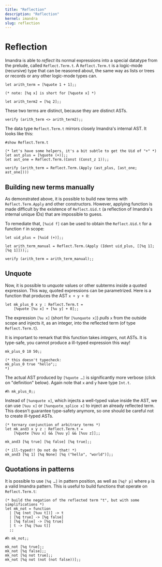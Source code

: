 ```yaml
---
title: "Reflection"
description: "Reflection"
kernel: imandra
slug: reflection
---
```

# Reflection

Imandra is able to _reflect_ its normal expressions into a special datatype from the prelude, called `Reflect.Term.t`. A `Reflect.Term.t` is a logic-mode (recursive) type that can be reasoned about, the same way as lists or trees or records or any other logic-mode types can.


```{.imandra .input}
let arith_term = [%quote 1 + 1];;

(* note: [%q x] is short for [%quote x] *)

let arith_term2 = [%q 2];;
```

These two terms are distinct, because they are distinct ASTs.


```{.imandra .input}
verify (arith_term <> arith_term2);;
```

The data type `Reflect.Term.t` mirrors closely Imandra's internal AST. It looks like this:


```{.imandra .input}
#show Reflect.Term.t
```


```{.imandra .input}
(* let's have some helpers, it's a bit subtle to get the Uid of "+" *)
let ast_plus = [%quote (+)];;
let ast_one = Reflect.Term.(Const (Const_z 1));;

verify (arith_term = Reflect.Term.(Apply (ast_plus, [ast_one; ast_one])))
```


## Building new terms manually

As demonstrated above, it is possible to build new terms with `Reflect.Term.Apply` and other constructors. However, applying function is made difficult by the existence of `Reflect.Uid.t` (a reflection of Imandra's internal unique IDs) that are impossible to guess.

To remediate that, `[%uid f]` can be used to obtain the `Reflect.Uid.t` for a function `f` in scope:


```{.imandra .input}
let uid_plus = [%uid (+)];;

let arith_term_manual = Reflect.Term.(Apply (Ident uid_plus, [[%q 1]; [%q 1]]));;

verify (arith_term = arith_term_manual);;
```


## Unquote

Now, it is possible to _unquote_ values or other subterms inside a quoted expression. This way, quoted expressions can be parametrized. Here is a function that produces the AST `x + y + 0`:


```{.imandra .input}
let mk_plus_0 x y : Reflect.Term.t =
    [%quote [%u x] + [%u y] + 0];;
```


The expression `[%u x]` (short for `[%unquote x]`) _pulls_ `x` from the outside scope and injects it, as an integer, into the reflected term (of type `Reflect.Term.t`).

It is important to remark that this function takes _integers_, not ASTs. It is type-safe, you cannot produce
a ill-typed expression this way!


```{.imandra .input}
mk_plus_0 10 50;;

(* this doesn't typecheck:
mk_plus_0 true "hello";;
*)
```

The actual AST produced by `[%quote …]` is significantly more verbose (click on "definition" below). Again note that `x` and `y` have type `Int.t`. 


```{.imandra .input}
#h mk_plus_0;;
```

Instead of `[%unquote x]`, which injects a well-typed value inside the AST, we can use `[%uu x]` or `[%unquote_splice x]` to inject an already reflected term. This doesn't guarantee type-safety anymore, so one should be careful not to create ill-typed ASTs.


```{.imandra .input}
(* ternary conjunction of arbitrary terms *)
let mk_and3 x y z : Reflect.Term.t =
    [%quote [%uu x] && [%uu y] && [%uu z]];;
```


```{.imandra .input}
mk_and3 [%q true] [%q false] [%q true];;

(* ill-typed!! Do not do that! *)
mk_and3 [%q 1] [%q None] [%q ("hello", "world")];;
```


## Quotations in patterns

It is possible to use `[%q …]` in pattern position, as well as `[%q? p]` where `p` is a valid Imandra pattern. This is useful to build functions that operate on `Reflect.Term.t`:


```{.imandra .input}
(* build the negation of the reflected term "t", but with some simplifications *)
let mk_not = function
  | [%q (not [%uu t])] -> t
  | [%q true] -> [%q false]
  | [%q false] -> [%q true]
  | t -> [%q [%uu t]]
  ;;
  
#h mk_not;;
```


```{.imandra .input}
mk_not [%q true];;
mk_not [%q false];;
mk_not [%q not true];;
mk_not [%q not (not (not false))];;

```

